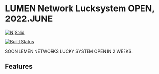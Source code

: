 # LUMEN Network Lucksystem OPEN, 2022.JUNE

[![N|Solid](https://nextblocdata.s3.amazonaws.com/application/v1/lumenrate.png)](https://nodesource.com/products/nsolid)

[![Build Status](https://travis-ci.org/joemccann/dillinger.svg?branch=master)](https://travis-ci.org/joemccann/dillinger)

SOON LEMEN NETWORKS LUCKY SYSTEM OPEN IN 2 WEEKS.
## Features
